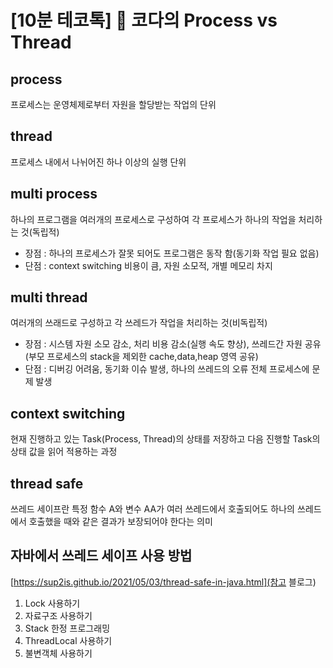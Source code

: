 # [10분 테코톡] 🌷 코다의 Process vs Thread
## process
프로세스는 운영체제로부터 자원을 할당받는 작업의 단위
## thread
프로세스 내에서 나뉘어진 하나 이상의 실행 단위
## multi process
하나의 프로그램을 여러개의 프로세스로 구성하여 각 프로세스가 하나의 작업을 처리하는 것(독립적)
- 장점 : 하나의 프로세스가 잘못 되어도 프로그램은 동작 함(동기화 작업 필요 없음)
- 단점 : context switching 비용이 큼, 자원 소모적, 개별 메모리 차지
## multi thread
여러개의 쓰래드로 구성하고 각 쓰레드가 작업을 처리하는 것(비독립적)
- 장점 : 시스템 자원 소모 감소, 처리 비용 감소(실행 속도 향상), 쓰레드간 자원 공유(부모 프로세스의 stack을 제외한 cache,data,heap 영역 공유)
- 단점 : 디버깅 어려움, 동기화 이슈 발생, 하나의 쓰레드의 오류 전체 프로세스에 문제 발생
## context switching
현재 진행하고 있는 Task(Process, Thread)의 상태를 저장하고 다음 진행할 Task의 상태 값을 읽어 적용하는 과정
## thread safe
쓰레드 세이프란 특정 함수 A와 변수 AA가 여러 쓰레드에서 호출되어도 하나의 쓰레드에서 호출했을 때와 같은 결과가 보장되어야 한다는 의미
## 자바에서 쓰레드 세이프 사용 방법
[https://sup2is.github.io/2021/05/03/thread-safe-in-java.html](참고 블로그)
1. Lock 사용하기
2. 자료구조 사용하기
3. Stack 한정 프로그래밍
4. ThreadLocal 사용하기
5. 불변객체 사용하기